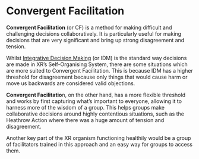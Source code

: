 # Convergent Facilitation

**Convergent Facilitation** \(or CF\)  is a method for making difficult and challenging decisions collaboratively. It is particularly useful for making decisions that are very significant and bring up strong disagreement and tension.

Whilst [Integrative Decision Making](integrative-decision-making.md) \(or IDM\) is the standard way decisions are made in XR’s Self-Organising System, there are some situations which are more suited to Convergent Facilitation. This is because IDM has a higher threshold for disagreement because only things that would cause harm or move us backwards are considered valid objections.

**Convergent Facilitatio**n, on the other hand, has a more flexible threshold and works by first capturing what’s important to everyone, allowing it to harness more of the wisdom of a group. This helps groups make collaborative decisions around highly contentious situations, such as the Heathrow Action where there was a huge amount of tension and disagreement. 

Another key part of the XR organism functioning healthily would be a group of facilitators trained in this approach and an easy way for groups to access them.

